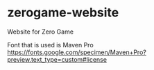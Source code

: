 # zerogame-website
Website for Zero Game


Font that is used is Maven Pro 
https://fonts.google.com/specimen/Maven+Pro?preview.text_type=custom#license